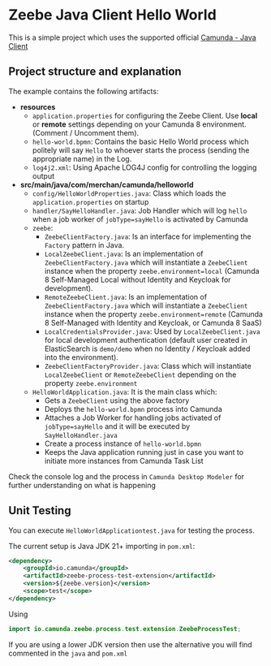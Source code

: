 # Zeebe Java Client Hello World

This is a simple project which uses the supported official [Camunda - Java Client](https://docs.camunda.io/docs/apis-tools/java-client/)

## Project structure and explanation
The example contains the following artifacts:
- **resources**
  - `application.properties` for configuring the Zeebe Client. Use **local** or **remote** settings depending on your Camunda 8 environment. (Comment / Uncomment them).
  - `hello-world.bpmn`: Contains the basic Hello World process which politely will say `Hello` to whoever starts the process (sending the appropriate name) in the Log.
  - `log4j2.xml`: Using Apache LOG4J config for controlling the logging output 
- **src/main/java/com/merchan/camunda/helloworld**
  - `config/HelloWorldProperties.java`: Class which loads the `application.properties` on startup
  - `handler/SayHelloHandler.java`: Job Handler which will log `hello` when a job worker of `jobType=sayHello` is activated by Camunda
  - `zeebe`:
    - `ZeebeClientFactory.java`: Is an interface for implementing the `Factory` pattern in Java.
    - `LocalZeebeClient.java`: Is an implementation of `ZeebeClientFactory.java` which will instantiate a `ZeebeClient` instance when the property `zeebe.environment=local` (Camunda 8 Self-Managed Local without Identity and Keycloak for development).
    - `RemoteZeebeClient.java`: Is an implementation of `ZeebeClientFactory.java` which will instantiate a `ZeebeClient` instance when the property `zeebe.environment=remote` (Camunda 8 Self-Managed with Identity and Keycloak, or Camunda 8 SaaS)
    - `LocalCredentialsProvider.java`: Used by `LocalZeebeClient.java` for local development authentication (default user created in ElasticSearch is `demo/demo` when no Identity / Keycloak added into the environment).
    - `ZeebeClientFactoryProvider.java`: Class which will instantiate `LocalZeebeClient` or `RemoteZeebeClient` depending on the property  `zeebe.environment`
  - `HelloWorldApplication.java`: It is the main class which:
    - Gets a `ZeebeClient` using the above factory
    - Deploys the `hello-world.bpmn` process into Camunda
    - Attaches a Job Worker for handling jobs activated of `jobType=sayHello` and it will be executed by `SayHelloHandler.java`
    - Create a process instance of `hello-world.bpmn`
    - Keeps the Java application running just in case you want to initiate more instances from Camunda Task List

Check the console log and the process in `Camunda Desktop Modeler` for further understanding on what is happening

## Unit Testing
You can execute `HelloWorldApplicationtest.java` for testing the process.

The current setup is Java JDK 21+ importing in `pom.xml`:

```xml
<dependency>   
    <groupId>io.camunda</groupId>
    <artifactId>zeebe-process-test-extension</artifactId>
    <version>${zeebe.version}</version>
    <scope>test</scope>
</dependency>
```

Using
```java
import io.camunda.zeebe.process.test.extension.ZeebeProcessTest;
```
If you are using a lower JDK version then use the alternative you will find commented in the `java` and `pom.xml`
